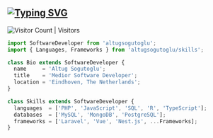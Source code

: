 ## [![Typing SVG](https://readme-typing-svg.herokuapp.com?font=Fira+Code&pause=1000&color=2EC7F7&width=435&lines=Hi+there%2C+i+am+Altug+Sogutoglu;Welcome+to+my+profile;Over+10+years+of+programming+experience;Always+learning+new+things;Filament+community+member)](https://git.io/typing-svg)

![Visitor Count](https://profile-counter.glitch.me/altugsogutoglu/count.svg) | Visitors

```javascript
import SoftwareDeveloper from 'altugsogutoglu';
import { Languages, Frameworks } from 'altugsogutoglu/skills';

class Bio extends SoftwareDeveloper {
  name     = 'Altug Sogutoglu';
  title    = 'Medior Software Developer';
  location = 'Eindhoven, The Netherlands';
}

class Skills extends SoftwareDeveloper {
  languages  = ['PHP', 'JavaScript', 'SQL', 'R', 'TypeScript'];
  databases  = ['MySQL', 'MongoDB', 'PostgreSQL'];
  frameworks = ['Laravel', 'Vue', 'Nest.js', ...Frameworks];
}

```
<!--
**altugsogutoglu/altugsogutoglu** is a ✨ _special_ ✨ repository because its `README.md` (this file) appears on your GitHub profile.

Here are some ideas to get you started:

- 🔭 I’m currently working on ...
- 🌱 I’m currently learning ...
- 👯 I’m looking to collaborate on ...
- 🤔 I’m looking for help with ...
- 💬 Ask me about ...
- 📫 How to reach me: ...
- 😄 Pronouns: ...
- ⚡ Fun fact: ...
-->
